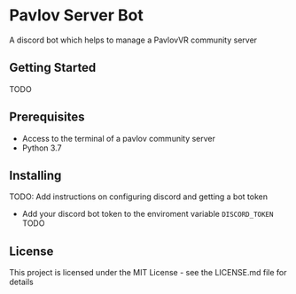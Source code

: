 # Pavlov Server Bot

A discord bot which helps to manage a PavlovVR community server

## Getting Started

TODO

## Prerequisites

- Access to the terminal of a pavlov community server
- Python 3.7

## Installing

TODO: Add instructions on configuring discord and getting a bot token
- Add your discord bot token to the enviroment variable `DISCORD_TOKEN`
TODO

## License

This project is licensed under the MIT License - see the LICENSE.md file for details

[//]: # (TODO: Add the below sections)
[//]: # (Built With)
[//]: # (Contributing)
[//]: # (Authors)
[//]: # (Acknowledgments)
